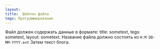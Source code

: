 ```yaml
---
layout: 
title:  Шаблон файла
tegs: Программирование
---
```

Файл должен содержать данные в формате: title: sometext, tegs: sometext, layout: sometext.
Название файла должно состоять из `H:M DD-MM-YYYY.ext`
Затем текст блога.
